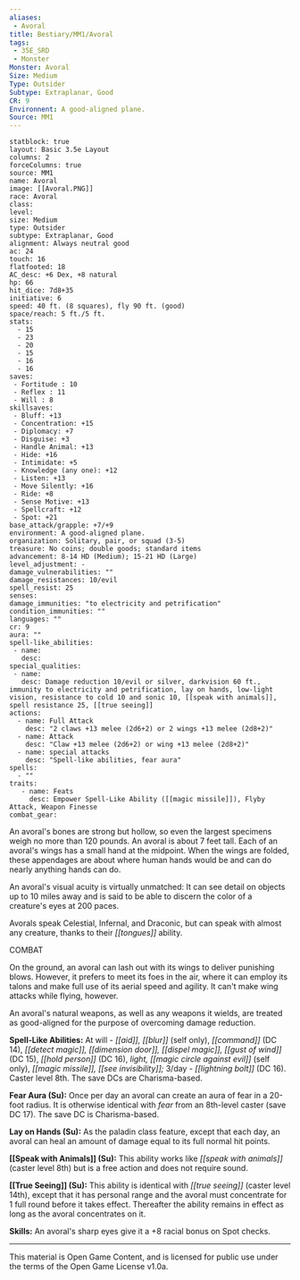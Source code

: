 ```yaml
---
aliases:
 - Avoral
title: Bestiary/MM1/Avoral
tags: 
 - 35E_SRD
 - Monster
Monster: Avoral
Size: Medium
Type: Outsider
Subtype: Extraplanar, Good
CR: 9
Environnent: A good-aligned plane.
Source: MM1
---
```


```statblock
statblock: true
layout: Basic 3.5e Layout
columns: 2
forceColumns: true
source: MM1 
name: Avoral
image: [[Avoral.PNG]]
race: Avoral
class: 
level: 
size: Medium
type: Outsider
subtype: Extraplanar, Good
alignment: Always neutral good
ac: 24
touch: 16
flatfooted: 18
AC_desc: +6 Dex, +8 natural
hp: 66
hit_dice: 7d8+35
initiative: 6
speed: 40 ft. (8 squares), fly 90 ft. (good)
space/reach: 5 ft./5 ft.
stats:
  - 15
  - 23
  - 20
  - 15
  - 16
  - 16
saves:
 - Fortitude : 10
 - Reflex : 11
 - Will : 8
skillsaves:
 - Bluff: +13
 - Concentration: +15
 - Diplomacy: +7
 - Disguise: +3
 - Handle Animal: +13
 - Hide: +16
 - Intimidate: +5
 - Knowledge (any one): +12
 - Listen: +13
 - Move Silently: +16
 - Ride: +8
 - Sense Motive: +13
 - Spellcraft: +12
 - Spot: +21
base_attack/grapple: +7/+9
environment: A good-aligned plane.
organization: Solitary, pair, or squad (3-5)
treasure: No coins; double goods; standard items
advancement: 8-14 HD (Medium); 15-21 HD (Large)
level_adjustment: -
damage_vulnerabilities: ""
damage_resistances: 10/evil
spell_resist: 25
senses: 
damage_immunities: "to electricity and petrification"
condition_immunities: ""
languages: ""
cr: 9
aura: ""
spell-like_abilities:
 - name: 
   desc: 
special_qualities:
 - name:
   desc: Damage reduction 10/evil or silver, darkvision 60 ft., immunity to electricity and petrification, lay on hands, low-light vision, resistance to cold 10 and sonic 10, [[speak with animals]], spell resistance 25, [[true seeing]]
actions:
  - name: Full Attack
    desc: "2 claws +13 melee (2d6+2) or 2 wings +13 melee (2d8+2)"
  - name: Attack
    desc: "Claw +13 melee (2d6+2) or wing +13 melee (2d8+2)"
  - name: special attacks
    desc: "Spell-like abilities, fear aura"
spells:
  - ""
traits:
   - name: Feats
     desc: Empower Spell-Like Ability ([[magic missile]]), Flyby Attack, Weapon Finesse
combat_gear:  
```


An avoral's bones are strong but hollow, so even the largest specimens weigh no more than 120 pounds. An avoral is about 7 feet tall. Each of an avoral's wings has a small hand at the midpoint. When the wings are folded, these appendages are about where human hands would be and can do nearly anything hands can do.

An avoral's visual acuity is virtually unmatched: It can see detail on objects up to 10 miles away and is said to be able to discern the color of a creature's eyes at 200 paces.

Avorals speak Celestial, Infernal, and Draconic, but can speak with almost any creature, thanks to their *[[tongues]]* ability.

COMBAT

On the ground, an avoral can lash out with its wings to deliver punishing blows. However, it prefers to meet its foes in the air, where it can employ its talons and make full use of its aerial speed and agility. It can't make wing attacks while flying, however.

An avoral's natural weapons, as well as any weapons it wields, are treated as good-aligned for the purpose of overcoming damage reduction.


**Spell-Like Abilities:** At will - *[[aid]], [[blur]]* (self only), *[[command]]* (DC 14), *[[detect magic]], [[dimension door]], [[dispel magic]], [[gust of wind]]* (DC 15), *[[hold person]]* (DC 16), *light, [[magic circle against evil]]* (self only), *[[magic missile]], [[see invisibility]];* 3/day - *[[lightning bolt]]* (DC 16). Caster level 8th. The save DCs are Charisma-based.


**Fear Aura (Su):** Once per day an avoral can create an aura of fear in a 20-foot radius. It is otherwise identical with *fear* from an 8th-level caster (save DC 17). The save DC is Charisma-based.


**Lay on Hands (Su):** As the paladin class feature, except that each day, an avoral can heal an amount of damage equal to its full normal hit points.


**[[Speak with Animals]] (Su):** This ability works like *[[speak with animals]]* (caster level 8th) but is a free action and does not require sound.


**[[True Seeing]] (Su):** This ability is identical with *[[true seeing]]* (caster level 14th), except that it has personal range and the avoral must concentrate for 1 full round before it takes effect. Thereafter the ability remains in effect as long as the avoral concentrates on it.


**Skills:** An avoral's sharp eyes give it a +8 racial bonus on Spot checks.

---

This material is Open Game Content, and is licensed for public use under the terms of the Open Game License v1.0a.
